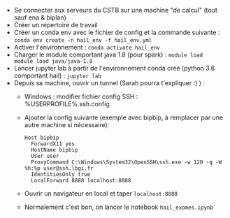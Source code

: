 * Se connecter aux serveurs du CSTB sur une machine "de calcul" (tout sauf ena & biplan)
* Créer un répertoire de travail
* Créer un conda env avec le fichier de config et la commande suivante : `conda env create -n hail_env -f hail_env.yml`
* Activer l'environnement : `conda activate hail_env`
* Charger le module comportant java 1.8 (pour spark) : `module load module load java/java-1.8`
* Lancer jupyter lab à partir de l'environnement conda créé (python 3.6 comportant hail) : `jupyter lab` 
* Depuis sa machine, ouvrir un tunnel (Sarah pourra t'expliquer :) ) : 
    * Windows : modifier fichier config SSH : %USERPROFILE%\.ssh\.config 
    * Ajouter la config suivante (exemple avec bipbip, à remplacer par une autre machine si nécessaire): 
        ```
        Host bipbip
          ForwardX11 yes
          HostName bipbip
          User user
          ProxyCommand C:\Windows\System32\OpenSSH\ssh.exe -w 120 -q -W %h:%p user@ssh.lbgi.fr
          IdentitiesOnly true
          LocalForward 8888 localhost:8888
        ```
        
    * Ouvrir un navigateur en local et taper `localhost:8888`
    * Normalement c'est bon, on lancer le notebook `hail_exomes.ipynb`

